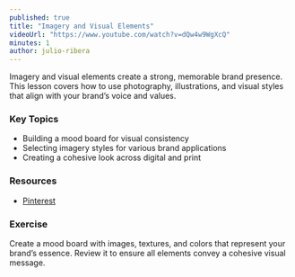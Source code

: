 ```yaml
---
published: true
title: "Imagery and Visual Elements"
videoUrl: "https://www.youtube.com/watch?v=dQw4w9WgXcQ"
minutes: 1
author: julio-ribera
---
```


Imagery and visual elements create a strong, memorable brand presence. This lesson covers how to use photography, illustrations, and visual styles that align with your brand’s voice and values.

### Key Topics

- Building a mood board for visual consistency
- Selecting imagery styles for various brand applications
- Creating a cohesive look across digital and print

### Resources

- [Pinterest](https://www.pinterest.com/)

### Exercise

Create a mood board with images, textures, and colors that represent your brand’s essence. Review it to ensure all elements convey a cohesive visual message.
